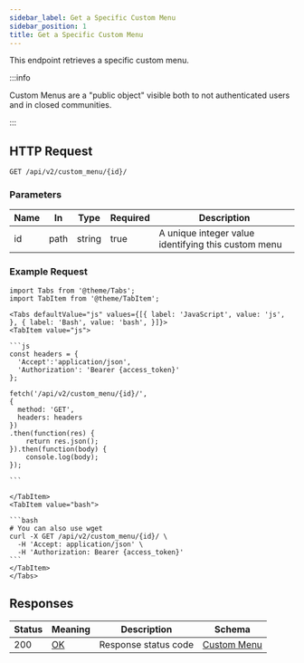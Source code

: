 ```yaml
---
sidebar_label: Get a Specific Custom Menu
sidebar_position: 1
title: Get a Specific Custom Menu
---
```


This endpoint retrieves a specific custom menu.

:::info

Custom Menus are a "public object" visible both to not authenticated users and in closed communities.

:::


## HTTP Request

`GET /api/v2/custom_menu/{id}/`

### Parameters

| Name | In   | Type   | Required | Description                                         |
|------|------|--------|----------|-----------------------------------------------------|
| id   | path | string | true     | A unique integer value identifying this custom menu |

### Example Request

````mdx-code-block
import Tabs from '@theme/Tabs';
import TabItem from '@theme/TabItem';

<Tabs defaultValue="js" values={[{ label: 'JavaScript', value: 'js', }, { label: 'Bash', value: 'bash', }]}>
<TabItem value="js">

```js
const headers = {
  'Accept':'application/json',
  'Authorization': 'Bearer {access_token}'
};

fetch('/api/v2/custom_menu/{id}/',
{
  method: 'GET',
  headers: headers
})
.then(function(res) {
    return res.json();
}).then(function(body) {
    console.log(body);
});

```

</TabItem>
<TabItem value="bash">

```bash
# You can also use wget
curl -X GET /api/v2/custom_menu/{id}/ \
  -H 'Accept: application/json' \
  -H 'Authorization: Bearer {access_token}'
```
</TabItem>
</Tabs>
````

## Responses
| Status | Meaning                                                 | Description          | Schema                                                   |
|--------|---------------------------------------------------------|----------------------|----------------------------------------------------------|
| 200    | [OK](https://tools.ietf.org/html/rfc7231#section-6.3.1) | Response status code | [Custom Menu](/docs/apireference/v2/schemas/custom_menu) |



